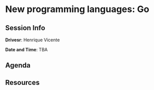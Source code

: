 # New programming languages: Go

## Session Info

**Drivesr**: Henrique Vicente

**Date and Time**: TBA

## Agenda

## Resources